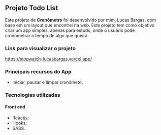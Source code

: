 ## Projeto Todo List
Este projeto de **Cronômetro** foi desenvolvido por mim, Lucas Bargas, com base em um layout que encontrei na web. Este projeto tem como objetivo criar um app simples, apenas para estudo, onde o usuário pode cronometrar o tempo de algo que queira.

### Link para visualizar o projeto
<https://stopwatch-lucasbargas.vercel.app/>

### Principais recursos do App
* Iniciar, pausar e limpar cronômeto.

### Tecnologias utilizadas
#### Front end
* Reactjs;
* Hooks;
* SASS.
